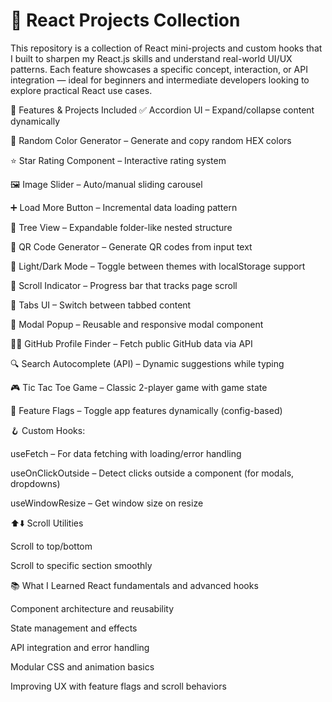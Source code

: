 # 🌟 React Projects Collection

This repository is a collection of React mini-projects and custom hooks that I built to sharpen my React.js skills and understand real-world UI/UX patterns. Each feature showcases a specific concept, interaction, or API integration — ideal for beginners and intermediate developers looking to explore practical React use cases.

🔧 Features & Projects Included
✅ Accordion UI – Expand/collapse content dynamically

🎨 Random Color Generator – Generate and copy random HEX colors

⭐ Star Rating Component – Interactive rating system

🖼️ Image Slider – Auto/manual sliding carousel

➕ Load More Button – Incremental data loading pattern

🌳 Tree View – Expandable folder-like nested structure

📸 QR Code Generator – Generate QR codes from input text

🌙 Light/Dark Mode – Toggle between themes with localStorage support

📏 Scroll Indicator – Progress bar that tracks page scroll

🧩 Tabs UI – Switch between tabbed content

💬 Modal Popup – Reusable and responsive modal component

🧑‍💻 GitHub Profile Finder – Fetch public GitHub data via API

🔍 Search Autocomplete (API) – Dynamic suggestions while typing

🎮 Tic Tac Toe Game – Classic 2-player game with game state

🚩 Feature Flags – Toggle app features dynamically (config-based)

🪝 Custom Hooks:

useFetch – For data fetching with loading/error handling

useOnClickOutside – Detect clicks outside a component (for modals, dropdowns)

useWindowResize – Get window size on resize

⬆️⬇️ Scroll Utilities

Scroll to top/bottom

Scroll to specific section smoothly

📚 What I Learned
React fundamentals and advanced hooks

Component architecture and reusability

State management and effects

API integration and error handling

Modular CSS and animation basics

Improving UX with feature flags and scroll behaviors
